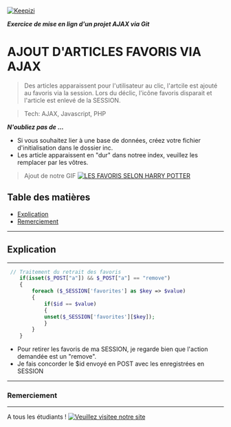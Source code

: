 <a href="www.keepizi.com"><img src="https://www.keepizi.com/wp-content/uploads/2018/08/Logo-Keepizi_violet_mobile.png" alt="Keepizi"></a>

***Exercice de mise en lign d'un projet AJAX via Git***

# AJOUT D'ARTICLES FAVORIS VIA AJAX
> Des articles apparaissent pour l'utilisateur au clic, l'artcile est ajouté au favoris via la session. Lors du déclic, l'icône favoris disparait et l'article est enlevé de la SESSION. 

> Tech: AJAX, Javascript, PHP

***N'oubliez pas de ...***
- Si vous souhaitez lier à une base de données, créez votre fichier d'initialisation dans le dossier inc.
- Les article apparaissent en "dur" dans notree index, veuillez les remplacer par les vôtres.

> Ajout de notre GIF [![LES FAVORIS SELON HARRY POTTER](https://media.giphy.com/media/8VjxKsr4HdZqU/giphy.gif)]()

## Table des matières

- [Explication](#explication)
- [Remerciement](#remerciement)

---
## Explication
---

```PHP
 // Traitement du retrait des favoris
    if(isset($_POST["a"]) && $_POST["a"] == "remove")
    {
        foreach ($_SESSION['favorites'] as $key => $value)
        {
            if($id == $value)
            {
            unset($_SESSION['favorites'][$key]);
            }
        }
    }
```

- Pour retirer les favoris de ma SESSION, je regarde bien que l'action demandée est un "remove".
- Je fais concorder le $id envoyé en POST avec les enregistrées en SESSION

---
### Remerciement
---

A tous les étudiants !
[![Veuillez visitee notre site](https://media.giphy.com/media/WTlH9XMLIAD4I/giphy.gif)](https://www.keepizi.com)